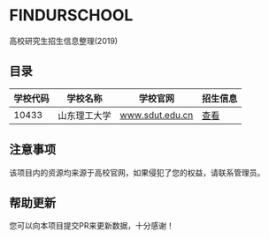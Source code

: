 # FINDURSCHOOL
高校研究生招生信息整理(2019)
## 目录  
| 学校代码 | 学校名称 | 学校官网 | 招生信息 |
| - | - | - | - |
| 10433 | 山东理工大学 | www.sdut.edu.cn | [查看](山东理工大学/README.md) |

## 注意事项
该项目内的资源均来源于高校官网，如果侵犯了您的权益，请联系管理员。

## 帮助更新
您可以向本项目提交PR来更新数据，十分感谢！
